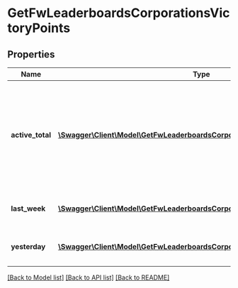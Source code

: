 # GetFwLeaderboardsCorporationsVictoryPoints

## Properties
Name | Type | Description | Notes
------------ | ------------- | ------------- | -------------
**active_total** | [**\Swagger\Client\Model\GetFwLeaderboardsCorporationsActiveTotalActiveTotal1[]**](GetFwLeaderboardsCorporationsActiveTotalActiveTotal1.md) | Top 10 ranking of corporations active in faction warfare by total victory points. A corporation is considered \&quot;active\&quot; if they have participated in faction warfare in the past 14 days. | 
**last_week** | [**\Swagger\Client\Model\GetFwLeaderboardsCorporationsLastWeekLastWeek1[]**](GetFwLeaderboardsCorporationsLastWeekLastWeek1.md) | Top 10 ranking of corporations by victory points in the past week | 
**yesterday** | [**\Swagger\Client\Model\GetFwLeaderboardsCorporationsYesterdayYesterday1[]**](GetFwLeaderboardsCorporationsYesterdayYesterday1.md) | Top 10 ranking of corporations by victory points in the past day | 

[[Back to Model list]](../README.md#documentation-for-models) [[Back to API list]](../README.md#documentation-for-api-endpoints) [[Back to README]](../README.md)


